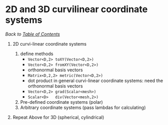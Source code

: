 # 2D and 3D curvilinear coordinate systems

_Back to [Table of Contents](README.md)_

1. 2D curvi-linear coordinate systems
   1. define methods 
      * `Vector<D,2> toXY(Vector<D,2>)`
      * `Vector<D,2> fromXY(Vector<D,2>)`
      * orthonormal basis vectors
      * `Matrix<D,2,2> metric(Vector<D,2>)`
      *  dot product in general curvi-linear coordinate systems: need the orthonormal basis vectors
      * `Vector<D,2> grad(Scalar<mesh>)`
      * `Scalar<D>   div(Vector<mesh,2>)`
   1. Pre-defined coordinate systems (polar)
   1. Arbitrary coordinate systems (pass lambdas for calculating)
   
1. Repeat Above for 3D (spherical, cylindrical)
   

